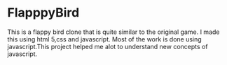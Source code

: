 # FlapppyBird
This is a flappy bird clone that is quite similar to the original game. I made this using html 5,css and javascript.
Most of the work is done using javascript.This project helped me alot to understand new concepts of javascript.
